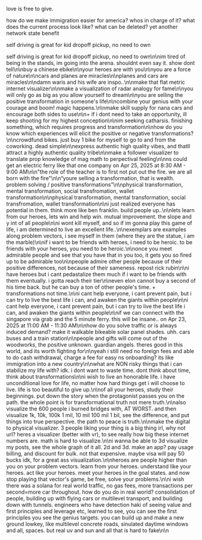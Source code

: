 love is free to give.

how do we make immigration easier for america? whos in charge of it? what does the current process look like? what can be deleted? yet another network state benefit

self driving is great for kid dropoff pickup, no need to own

self driving is great for kid dropoff pickup, no need to own\n\nim tired of being in the stands, im going into the arena. shouldnt even say it. show dont tell\n\nbuy a chinese ebike\n\nyour heroes are with you\n\nyou are a force of nature\n\ncars and planes are miracles\n\nplanes and cars are miracles\n\ndamn waris and his wife are inspo..\n\nmake that flat metric internet visualizer\n\nmake a visualization of radar analogy for fame\n\nyou will only go as big as you allow yourself to dream\n\nyou are selling the positive transformation in someone's life\n\ncombine your genius with your courage and boom! magic happens.\n\nmake skill supply for nana cars and encourage both sides to use\n\n+ if i dont need to take an opportunity, ill keep shooting for my highest conception\n\nim seeking catharsis. finishing something, which requires progress and transformation\n\nhow do you know which experiences will elicit the positive or negative transformations?\n\ncrowdfund bikes. just buy 1 bike for myself to go to and from the coworking. dead simple\n\nexpress authentic high quality vibes, and thatll attract a highly authentic quality tribe\n\nmake a follower visualizer to translate prop knowledge of mag math to perpectival feeling\n\nns could get an electric ferry like that one company on Apr 25, 2025 at 8:30 AM - 9:00 AM\n\n"the role of the teacher is to first not put out the fire. we are all born with the fire"\n\n“youre selling a transformation, that is wealth. problem solving / positive transformations”\n\nphysical transformation, mental transformation, social transfromation, wallet transformation\n\nphysical transformation, mental transformation, social transfromation, wallet transformation\n\ni just realized everyone has potential in them. think more like ben franklin. build people up..\n\nlets learn from our heroes, lets win and help win. mutual improvement. the slope and y int of all people\n\ni wont kill myself, and so if im gonna play this game of life, i am determined to live an excellent life..\n\nexemplars are examples along problem vectors, i see myself in them (where they are the statue, i am the marble)\n\nif i want to be friends with heroes, i need to be heroic. to be friends with your heroes, you need to be heroic.\n\nonce you meet admirable people and see that you have that in you too, it gets you so fired up to be admirable too\n\npeople admire other people because of their positive differences, not because of their sameness. repost rick rubin\n\ni have heroes but i cant pedastalize them much if i want to be friends with them eventually. i gotta reach their tier\n\neven elon cannot buy a second of his time back. but he can buy a ton of other people's time. + transformations not time.\n\ni cant help everyone, i cant prevent pain, but i can try to live the best life i can, and awaken the giants within people\n\ni cant help everyone, i cant prevent pain, but i can try to live the best life i can, and awaken the giants within people\n\nif we can connect with the singapore via grab and the 5 minute ferry. this will be insane.. on Apr 23, 2025 at 11:00 AM - 11:30 AM\n\nhow do you solve traffic or is always induced demand? make it walkable bikeable solar panel shades. uhh. cars buses and a train station\n\npeople and gifts will come out of the woodworks, the positive unknown. guardian angels. theres good in this world, and its worth fighting for\n\nyeah i still need no foreign fees and able to do cash withdrawal, charge a fee for easy ns onboarding? its like immigration into a new country\n\nwhat are NON risky things that i can stabilize my life with? idk. i dont want to waste time. dont think about time, think about transformations\n\ni wish to live an honorable life. i have unconditional love for life, no matter how hard things get i will choose to live. life is too beautiful to give up.\n\nof all your heroes, study their beginnings. put down the story when the protagonist passes you on the path. the whole point is for transformational truth not mere truth.\n\nalso visualize the 600 people i burned bridges with, AT WORST. and then visualize 1k, 10k, 100k 1 mil, 10 mil 100 mil 1 bil, see the difference, and put things into true perspective. the path to peace is truth.\n\nmake the digital to physical visualizer. 3 people liking your thing is a big thing irl, why not url? heres a visualizer (better with vr), to see really how big these internet numbers are. math is hard to visualize.\n\ni wanna be able to 3d visualize my posts, see the whole graph of it all. 2d and 3d. make an app? pay usage billing, and discount for bulk. not that expensive. maybe visa will pay 50 bucks idk, for a great ass visualization.\n\nheroes are people higher than you on your problem vectors. learn from your heroes. understand like your heroes. act like your heroes. meet your heroes in the goal states. and now stop playing that vector's game, be free, solve your problems.\n\ni wish there was a solana for real world traffic, no gas fees, more transactions per second=more car throughout. how do you do in real world? consolidation of people, building up with flying cars or multilevel transport, and building down with tunnels. engineers who have detection haki of seeing value and first principles and leverage etc, learned to see, you can see the first principles you see the genius targets. you can build up and make a new ground lowkey, like multilevel concrete roads, sinulated daytime windows and all, spaces. but real uv and sun and all that is hard to fake\n\n